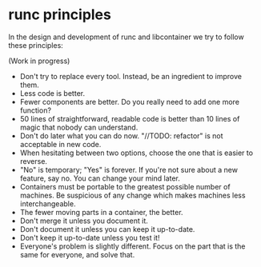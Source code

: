# runc principles

In the design and development of runc and libcontainer we try to follow these principles:

(Work in progress)

* Don't try to replace every tool. Instead, be an ingredient to improve them.
* Less code is better.
* Fewer components are better. Do you really need to add one more function?
* 50 lines of straightforward, readable code is better than 10 lines of magic that nobody can understand.
* Don't do later what you can do now. "//TODO: refactor" is not acceptable in new code.
* When hesitating between two options, choose the one that is easier to reverse.
* "No" is temporary; "Yes" is forever. If you're not sure about a new feature, say no. You can change your mind later.
* Containers must be portable to the greatest possible number of machines. Be suspicious of any change which makes machines less interchangeable.
* The fewer moving parts in a container, the better.
* Don't merge it unless you document it.
* Don't document it unless you can keep it up-to-date.
* Don't keep it up-to-date unless you test it!
* Everyone's problem is slightly different. Focus on the part that is the same for everyone, and solve that.
